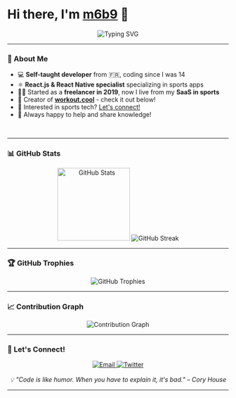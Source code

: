 # Hi there, I'm [m6b9](https://snouzy.com/) 👋

<div align="center">
<img src="https://readme-typing-svg.herokuapp.com?font=Fira+Code&pause=1000&color=00D9FF&center=true&vCenter=true&width=435&lines=Freelancer;Indie+Hacker;Reader" alt="Typing SVG" />
</div>

---

### 🚀 About Me

- 💻 **Self-taught developer** from 🇫🇷, coding since I was 14
- ⚛️ **React.js & React Native specialist** specializing in sports apps
- 🏃‍♂️ Started as a **freelancer in 2019**, now I live from my **SaaS in sports**
- 🚀 Creator of **[workout.cool](https://workout.cool)** - check it out below!
- 📧 Interested in sports tech? [Let's connect!](mailto:contact@snouzy.com)
- 💬 Always happy to help and share knowledge!

<br clear="right"/>

---

### 📊 GitHub Stats

<div align="center">
  <img src="https://github-readme-stats.vercel.app/api?username=snouzy&show_icons=true&theme=tokyonight&hide_border=true&count_private=true" alt="GitHub Stats" height="165"/>
  <img src="https://github-readme-streak-stats.herokuapp.com/?user=snouzy&theme=tokyonight&hide_border=true" alt="GitHub Streak" />
</div>


---

### 🏆 GitHub Trophies

<div align="center">
  <img src="https://github-profile-trophy.vercel.app/?username=snouzy&theme=tokyonight&no-frame=true&no-bg=false&margin-w=4" alt="GitHub Trophies"/>
</div>

---

### 📈 Contribution Graph

<div align="center">
  <img src="https://github-readme-activity-graph.vercel.app/graph?username=snouzy&theme=tokyo-night&hide_border=true" alt="Contribution Graph"/>
</div>

---


### 🤝 Let's Connect!

<div align="center">
  <a href="mailto:contact@snouzy.com">
    <img src="https://img.shields.io/badge/Email-D14836?style=for-the-badge&logo=gmail&logoColor=white" alt="Email"/>
  </a>
  <a href="https://x.com/snouzy_biceps" target="_blank">
    <img src="https://img.shields.io/badge/Twitter-1DA1F2?style=for-the-badge&logo=twitter&logoColor=white" alt="Twitter"/>
  </a>
</div>

<div align="center">
  <br/>
  <i>💡 "Code is like humor. When you have to explain it, it's bad." – Cory House</i>
</div>

---
